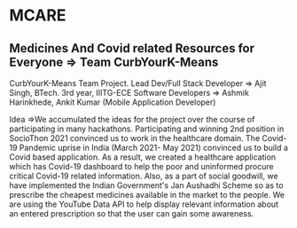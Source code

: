 # MCARE
## Medicines And Covid related Resources for Everyone => Team CurbYourK-Means
CurbYourK-Means Team Project. 
Lead Dev/Full Stack Developer => Ajit Singh, BTech. 3rd year, IIITG-ECE
Software Developers => Ashmik Harinkhede, Ankit Kumar (Mobile Application Developer)

Idea =>We accumulated the ideas for the project over the course of participating in many hackathons. Participating and winning 2nd position in SocioThon 2021 convinced us to work in the healthcare domain. The Covid-19 Pandemic uprise in India (March 2021- May 2021) convinced us to build a Covid based application. As a result, we created a healthcare application which has Covid-19 dashboard to help the poor and uninformed procure critical Covid-19 related information. Also, as a part of social goodwill, we have implemented the Indian Government's Jan Aushadhi Scheme so as to prescribe the cheapest medicines available in the market to the people. We are using the YouTube Data API to help display relevant information about an entered prescription so that the user 
can gain some awareness.
